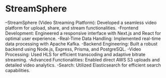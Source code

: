 # StreamSphere
–StreamSphere (Video Streaming Platform): Developed a seamless video platform for upload, share, and stream functionalities.
-Frontend Development: Engineered a responsive interface with Next.js and React for optimal user experience.
-Real-Time Data Handling: Implemented real-time data processing with Apache Kafka.
-Backend Engineering: Built a robust backend using Node.js, Express, Prisma, and PostgreSQL.
-Video Processing: Used HLS for efficient transcoding and adaptive bitrate streaming.
-Advanced Functionalities: Enabled direct AWS S3 uploads and detailed video analytics. -Search: Utilized Elasticsearch for efficient search capabilities.
